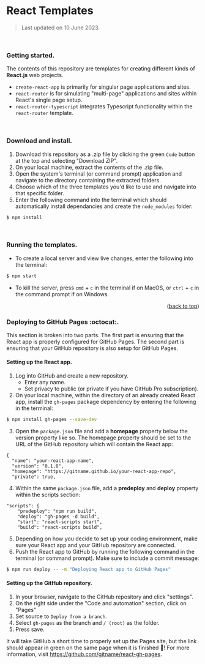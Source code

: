 # React Templates
> Last updated on 10 June 2023.

<br>

### Getting started.

The contents of this repository are templates for creating different kinds of **React.js** web projects.

* `create-react-app` is primarily for singular page applications and sites.
* `react-router` is for simulating "multi-page" applications and sites within React's single page setup.
* `react-router-typescript` integrates Typescript functionality within the `react-router` template.

<br>


### Download and install.

1. Download this repository as a .zip file by clicking the green `Code` button at the top and selecting "Download ZIP". 
2. On your local machine, extract the contents of the .zip file.
3. Open the system's terminal (or command prompt) application and navigate to the directory containing the extracted folders.
4. Choose which of the three templates you'd like to use and navigate into that specific folder.
5. Enter the following command into the terminal which should automatically install dependancies and create the `node_modules` folder:
```bash
$ npm install
```

<br>

### Running the templates.
* To create a local server and view live changes, enter the following into the terminal:
```bash
$ npm start
```
* To kill the server, press `cmd` + `c` in the terminal if on MacOS, or `ctrl` + `c` in the command prompt if on Windows.

<p align="right">(<a href="#react-templates">back to top</a>)</p>

### Deploying to GitHub Pages :octocat:.
This section is broken into two parts. The first part is ensuring that the React app is properly configured for GitHub Pages. The second part is ensuring that your GitHub repository is also setup for GitHub Pages.

#### Setting up the React app.
1. Log into GitHub and create a new repository.
    * Enter any name.
    * Set privacy to public (or private if you have GitHub Pro subscription).
2. On your local machine, within the directory of an already created React app, install the `gh-pages` package dependency by entering the following in the terminal:
```bash
$ npm install gh-pages --save-dev
```
3. Open the `package.json` file and add a **homepage** property below the version property like so. The homepage property should be set to the URL of the GitHub repository which will contain the React app:
```text
{
  "name": "your-react-app-name",
  "version": "0.1.0",
  "homepage": "https://gitname.github.io/your-react-app-repo",
  "private": true,
```
4. Within the same `package.json` file, add a **predeploy** and **deploy** property within the scripts section:
```text
"scripts": {
    "predeploy": "npm run build",
    "deploy": "gh-pages -d build",
    "start": "react-scripts start",
    "build": "react-scripts build",
```
5. Depending on how you decide to set up your coding environment, make sure your React app and your GitHub repository are connected.
6. Push the React app to GitHub by running the following command in the terminal (or command prompt). Make sure to include a commit message:
```bash
$ npm run deploy -- -m "Deploying React app to GitHub Pages"
```

#### Setting up the GitHub repository.
1. In your browser, navigate to the GitHub repository and click "settings".
2. On the right side under the "Code and automation" section, click on "Pages"
3. Set source to `Deploy from a branch`.
4. Select `gh-pages` as the branch and `/ (root)` as the folder. 
5. Press save.

It will take GitHub a short time to properly set up the Pages site, but the link should appear in green on the same page when it is finished 🎉! For more information, visit <a href="https://github.com/gitname/react-gh-pages">https://github.com/gitname/react-gh-pages</a>.

